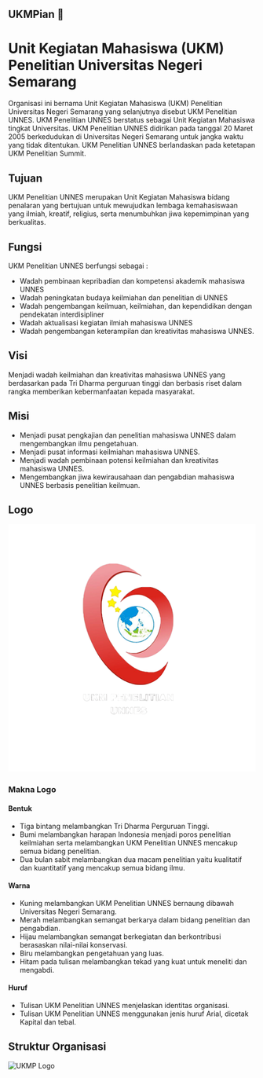 ## UKMPian 👋

# Unit Kegiatan Mahasiswa (UKM) Penelitian Universitas Negeri Semarang

Organisasi ini bernama Unit Kegiatan Mahasiswa (UKM) Penelitian Universitas Negeri Semarang yang selanjutnya disebut UKM Penelitian UNNES. UKM Penelitian UNNES berstatus sebagai Unit Kegiatan Mahasiswa tingkat Universitas. UKM Penelitian UNNES didirikan pada tanggal 20 Maret 2005 berkedudukan di Universitas Negeri Semarang untuk jangka waktu yang tidak ditentukan. UKM Penelitian UNNES berlandaskan pada ketetapan UKM Penelitian Summit.

## Tujuan
UKM Penelitian UNNES merupakan Unit Kegiatan Mahasiswa bidang penalaran yang bertujuan untuk mewujudkan lembaga kemahasiswaan yang ilmiah, kreatif, religius, serta menumbuhkan jiwa kepemimpinan yang berkualitas.

## Fungsi
UKM Penelitian UNNES berfungsi sebagai :
- Wadah pembinaan kepribadian dan kompetensi akademik mahasiswa UNNES
- Wadah peningkatan budaya keilmiahan dan penelitian di UNNES
- Wadah pengembangan keilmuan, keilmiahan, dan kependidikan dengan pendekatan interdisipliner
- Wadah aktualisasi kegiatan ilmiah mahasiswa UNNES
- Wadah pengembangan keterampilan dan kreativitas mahasiswa UNNES.

## Visi
Menjadi wadah keilmiahan dan kreativitas mahasiswa UNNES yang berdasarkan pada Tri Dharma perguruan tinggi dan berbasis riset dalam rangka memberikan kebermanfaatan kepada masyarakat.

## Misi
- Menjadi pusat pengkajian dan penelitian mahasiswa UNNES dalam mengembangkan ilmu pengetahuan.
- Menjadi pusat informasi keilmiahan mahasiswa UNNES.
- Menjadi wadah pembinaan potensi keilmiahan dan kreativitas mahasiswa UNNES.
- Mengembangkan jiwa kewirausahaan dan pengabdian mahasiswa UNNES berbasis penelitian keilmuan.

## Logo
![UKMP Logo](https://github.com/UKM-Penelitian-UNNES/.github/blob/a3e7502d9a52c0b7c3e9968eda812993cca23cae/profile/ukmp-logo-512x512-white.png)
### Makna Logo

#### Bentuk
- Tiga bintang melambangkan Tri Dharma Perguruan Tinggi.
- Bumi melambangkan harapan Indonesia menjadi poros penelitian keilmiahan serta melambangkan UKM Penelitian UNNES mencakup semua bidang penelitian.
- Dua bulan sabit melambangkan dua macam penelitian yaitu kualitatif dan kuantitatif yang mencakup semua bidang ilmu.

#### Warna
- Kuning melambangkan UKM Penelitian UNNES bernaung dibawah Universitas Negeri Semarang.
- Merah melambangkan semangat berkarya dalam bidang penelitian dan pengabdian.
- Hijau melambangkan semangat berkegiatan dan berkontribusi berasaskan nilai-nilai konservasi.
- Biru melambangkan pengetahuan yang luas.
- Hitam pada tulisan melambangkan tekad yang kuat untuk meneliti dan mengabdi.

#### Huruf
- Tulisan UKM Penelitian UNNES menjelaskan identitas organisasi.
- Tulisan UKM Penelitian UNNES menggunakan jenis huruf Arial, dicetak Kapital dan tebal.

## Struktur Organisasi
![UKMP Logo](https://github.com/UKM-Penelitian-UNNES/.github/blob/a3e7502d9a52c0b7c3e9968eda812993cca23cae/profile/SturkturOrganisasiUKMP.png)
